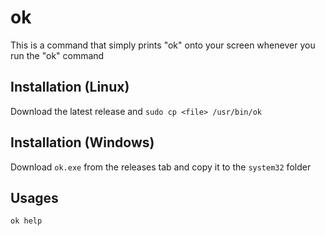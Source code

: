 # ok
This is a command that simply prints "ok" onto your screen whenever you run the "ok" command

## Installation (Linux)
Download the latest release and `sudo cp <file> /usr/bin/ok`

## Installation (Windows)
Download `ok.exe` from the releases tab and copy it to the `system32` folder

## Usages
```
ok help
```
